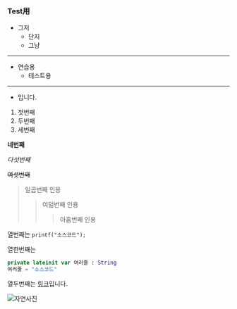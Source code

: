 ### Test用

- 그저
  - 단지
  - 그냥
---
- 연습용
  - 테스트용
***
- 입니다.
1. 첫번째
2. 두번째
3. 세번째

__네번째__

_다섯번째_

~~여섯번째~~

> 일곱번째 인용
>>여덞번째 인용
>>>아홉번째 인용

열번째는 `printf("소스코드");`

열한번째는
```kotlin
private lateinit var 여러줄 : String
여러줄 = "소스코드"
```
열두번째는 [링크](https://www.naver.com/, "네이버임 ㅎ")입니다.

![자연사진](.naturePic/nature.jpg)

